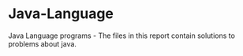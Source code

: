 # Java-Language
Java Language programs -
The files in this report contain solutions to problems about java.
